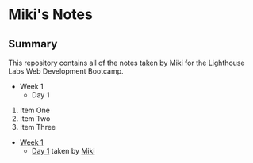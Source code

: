 # Miki's Notes

## Summary 

This repository contains all of the notes taken by Miki for the Lighthouse Labs Web Development Bootcamp.

* Week 1
  * Day 1

1. Item One 
2. Item Two
3. Item Three


* [Week 1](/Week_1)
  * [Day 1](/Week_1/Day_1)
taken by [Miki](https://github.com/mikiyoshi)